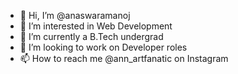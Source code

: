 - 👋 Hi, I’m @anaswaramanoj
- 👀 I’m interested in Web Development
- 🌱 I’m currently a B.Tech undergrad
- 💞️ I’m looking to work on Developer roles
- 📫 How to reach me @ann_artfanatic on Instagram

<!---
anaswaramanoj/anaswaramanoj is a ✨ special ✨ repository because its `README.md` (this file) appears on your GitHub profile.
You can click the Preview link to take a look at your changes.
--->

